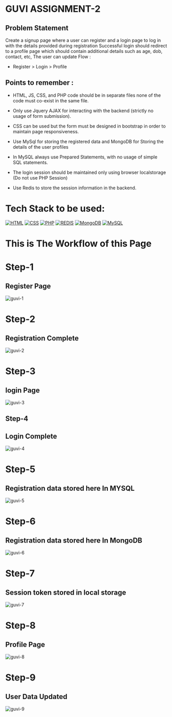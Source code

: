 
# GUVI ASSIGNMENT-2
## Problem Statement
Create a signup page where a user can register and a login page to log in with the details provided during registration
Successful login should redirect to a profile page which should contain additional details such as age, dob, contact, etc, The user can update
Flow :
- Register > Login > Profile 


## Points to remember :

- HTML, JS, CSS, and PHP code should be in separate files none of the code must co-exist in the same file.

- Only use Jquery AJAX for interacting with the backend (strictly no usage of form submission).

- CSS can be used but the form must be designed in bootstrap in order to maintain page responsiveness.

- Use MySql for storing the registered data and MongoDB for Storing the details of the user profiles

- In MySQL always use Prepared Statements, with no usage of simple SQL statements.

- The login session should be maintained only using browser localstorage (Do not use PHP Session) 

- Use Redis to store the session information in the backend.


# Tech Stack to be used:

[![HTML](https://img.shields.io/badge/HTML5-E34F26?style=round-square&logo=html5&logoColor=white)]()
[![CSS](https://img.shields.io/badge/CSS3-1572B6?style=round-square&logo=css3&logoColor=white)]()
[![PHP](https://img.shields.io/badge/PHP-777BB4?style=round-square&logo=php&logoColor=white)]()
[![REDIS](https://img.shields.io/badge/redis-%23DD0031.svg?&style=round-square&logo=redis&logoColor=white)]()
[![MongoDB](https://img.shields.io/badge/MongoDB-4EA94B?style=round-square&logo=mongodb&logoColor=white)]()
[![MySQL](https://img.shields.io/badge/MySQL-005C84?style=round-square&logo=mysql&logoColor=white)]()


# This is The Workflow of this Page

# Step-1
## Register Page 
![guvi-1](https://user-images.githubusercontent.com/92563905/197939301-e1e6fdbe-12dd-40d9-b67d-7e2058407453.png)

# Step-2
## Registration Complete
![guvi-2](https://user-images.githubusercontent.com/92563905/197939512-05456d66-27b3-4f1a-a8dd-18d7068bbe35.png)

# Step-3
## login Page 
![guvi-3](https://user-images.githubusercontent.com/92563905/197939600-1b146a74-0ad6-48ba-97bc-718a0afb63e0.png)

## Step-4
## Login Complete
![guvi-4](https://user-images.githubusercontent.com/92563905/197939886-450ce728-0f1b-45b7-9006-45e497e95fb1.png)

# Step-5
## Registration  data stored here In MYSQL

![guvi-5](https://user-images.githubusercontent.com/92563905/197939949-606fce7b-d1e4-4d26-949d-69d7dd122c21.png)

# Step-6
## Registration  data stored here In MongoDB
![guvi-6](https://user-images.githubusercontent.com/92563905/197940062-5c3cea37-cb42-4cd6-8f80-e81c99d5e87f.png)

# Step-7
## Session token stored in local storage
![guvi-7](https://user-images.githubusercontent.com/92563905/197940094-9ac7389b-c832-4d24-b0f9-ab79eb5a5103.png)


# Step-8
## Profile Page

![guvi-8](https://user-images.githubusercontent.com/92563905/197940124-d1403345-7dac-4970-a668-6ee701d38e52.png)

# Step-9

## User Data Updated
![guvi-9](https://user-images.githubusercontent.com/92563905/197940246-d095cd86-9f02-407b-a049-16ed7f0c48df.png)


